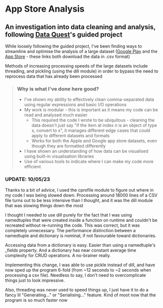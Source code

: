 # App Store Analysis

## An investigation into data cleaning and analysis, following [Data Quest](https://app.dataquest.io/c/112/m/350/guided-project%3A-profitable-app-profiles-for-the-app-store-and-google-play-markets/)'s guided project

While loosely following the guided project, I've been finding ways to streamline and optimise the analysis of a large dataset ([Google Play](https://dq-content.s3.amazonaws.com/350/googleplaystore.csv) and the [App Store](https://dq-content.s3.amazonaws.com/350/AppleStore.csv) - these links both download the data in .csv format)

Methods of increasing processing speeds of the large datasets include threading, and pickling (using the dill module) in order to bypass the need to reprocess data that has already been processed

>### Why is what I've done here good?
>
>- I've shown my ability to effectively clean comma-separated data using regular expressions and basic I/O operations
>- My work is modular - this is important as it means my code can be read and analysed much easier
>   - This required the code I wrote to be ubiquitous - cleaning the data doesn't just say "if the item at index n is an object of type x, convert to x", it manages different edge cases that could apply to different datasets and formats
>   - Works for both the Apple and Google app store datasets, even though they are formatted differently
>- I have shown an understanding of how data can be visualised using built-in visualisation libraries
>- Use of various tools to indicate where I can make my code more efficient

### UPDATE: 10/05/23

Thanks to a bit of advice, I used the cprofile module to figure out where in my code I was being slowed down. Processing around 18000 lines of a CSV file turns out to be less intensive than I thought, and it was the dill module that was slowing things down the most

I thought I needed to use dill purely for the fact that I was using namedtuples that were created inside a function on runtime and couldn't be recreated without re-running the code. This was correct, but it was completely unnecessary. The performance distinction between a namedtuple and dictionary is nominal, if not favourable toward dictionaries.

Accessing data from a dictionary is easy. Easier than using a namedtuple's _fields property. And a dictionary has near constant average time complexity for CRUD operations. A no-brainer really.

Implementing this change, I was able to use pickle instead of dill, and have now sped up the program 6-fold (from ~12 seconds to ~2 seconds when processing a csv file). Needless to say, I don't need to overcomplicate things just to look impressive.

Also, threading was never used to speed things up, I just have it to do a fancy lil "Generating..." or "Serialising..." feature. Kind of moot now that the program is so much faster now

